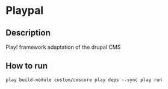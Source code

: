 Playpal
=======

Description
-----------
Play! framework adaptation of the drupal CMS

How to run
----------

`
	play build-module custom/cmscore
	play deps --sync
	play run
`
